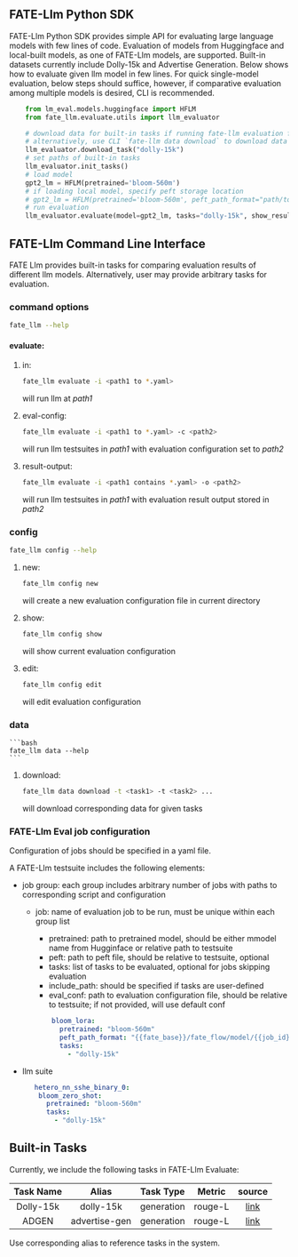 ## FATE-Llm Python SDK

FATE-Llm Python SDK provides simple API for evaluating large language models with few lines of code.
Evaluation of models from Huggingface and local-built models, as one of FATE-Llm models, are supported. Built-in datasets currently include Dolly-15k and Advertise Generation.
Below shows how to evaluate given llm model in few lines. For quick single-model evaluation, below steps should suffice, however, if comparative evaluation among multiple models is desired, CLI is recommended.

```python
    from lm_eval.models.huggingface import HFLM
    from fate_llm.evaluate.utils import llm_evaluator

    # download data for built-in tasks if running fate-llm evaluation for the first time 
    # alternatively, use CLI `fate-llm data download` to download data
    llm_evaluator.download_task("dolly-15k")
    # set paths of built-in tasks
    llm_evaluator.init_tasks()
    # load model
    gpt2_lm = HFLM(pretrained='bloom-560m')
    # if loading local model, specify peft storage location
    # gpt2_lm = HFLM(pretrained='bloom-560m', peft_path_format="path/to/peft")
    # run evaluation
    llm_evaluator.evaluate(model=gpt2_lm, tasks="dolly-15k", show_result=True)
```

## FATE-Llm Command Line Interface

FATE Llm provides built-in tasks for comparing evaluation results of different llm models. 
Alternatively, user may provide arbitrary tasks for evaluation.

### command options

```bash
fate_llm --help
```

#### evaluate:


1. in:

   ```bash
   fate_llm evaluate -i <path1 to *.yaml>
   ```

   will run llm at
   *path1*

2. eval-config:

    ```bash
    fate_llm evaluate -i <path1 to *.yaml> -c <path2>
    ```
  

   will run llm testsuites in *path1* with evaluation configuration set to *path2*

3. result-output:

    ```bash
    fate_llm evaluate -i <path1 contains *.yaml> -o <path2>
    ```

    will run llm testsuites in *path1* with evaluation result output stored in *path2*

### config

```bash
fate_llm config --help
```

1. new:
    ```bash
    fate_llm config new
    ```

    will create a new evaluation configuration file in current directory

2. show:

    ```bash
    fate_llm config show
    ```

    will show current evaluation configuration 

3. edit:

    ```bash
    fate_llm config edit 
    ```

    will edit evaluation configuration

### data
    
    ```bash
    fate_llm data --help
    ```
1. download:

    ```bash
    fate_llm data download -t <task1> -t <task2> ...
    ```

    will download corresponding data for given tasks 


### FATE-Llm Eval job configuration

Configuration of jobs should be specified in a yaml file. 

A FATE-Llm testsuite includes the following elements:

- job group: each group includes arbitrary number of jobs with paths
  to corresponding script and configuration

    - job: name of evaluation job to be run, must be unique within each group
      list
        - pretrained: path to pretrained model, should be either mmodel name from Hugginface or relative path to
          testsuite
        - peft: path to peft file, should be relative to testsuite, 
          optional
        - tasks: list of tasks to be evaluated, optional for jobs skipping evaluation
        - include_path: should be specified if tasks are user-defined
        - eval_conf: path to evaluation configuration file, should be
          relative to testsuite; if not provided, will use default conf

      ```yaml
          bloom_lora:
            pretrained: "bloom-560m"
            peft_path_format: "{{fate_base}}/fate_flow/model/{{job_id}}/guest/{{party_id}}/{{model_task_name}}/0/output/output_model/model_directory"
            tasks:
              - "dolly-15k"

      ```

- llm suite

  ```yaml
     hetero_nn_sshe_binary_0:
      bloom_zero_shot:
        pretrained: "bloom-560m"
        tasks:
          - "dolly-15k"
  ```
  
## Built-in Tasks

Currently, we include the following tasks in FATE-Llm Evaluate:

| Task Name |     Alias     | Task Type  | Metric  |                                  source                                   |
|:---------:|:-------------:|:----------:|:-------:|:-------------------------------------------------------------------------:|
| Dolly-15k |   dolly-15k   | generation | rouge-L |  [link](https://huggingface.co/datasets/databricks/databricks-dolly-15k)  |
|   ADGEN   | advertise-gen | generation | rouge-L |                                 [link](https://github.com/THUDM/ChatGLM-6B/blob/main/ptuning/README_en.md#instructions)                                  |

Use corresponding alias to reference tasks in the system.
